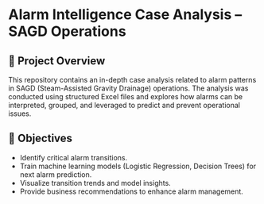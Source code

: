 # Alarm Intelligence Case Analysis – SAGD Operations

## 📄 Project Overview
This repository contains an in-depth case analysis related to alarm patterns in SAGD (Steam-Assisted Gravity Drainage) operations. The analysis was conducted using structured Excel files and explores how alarms can be interpreted, grouped, and leveraged to predict and prevent operational issues.

## 🧠 Objectives
- Identify critical alarm transitions.
- Train machine learning models (Logistic Regression, Decision Trees) for next alarm prediction.
- Visualize transition trends and model insights.
- Provide business recommendations to enhance alarm management.
